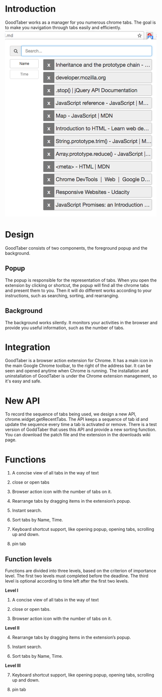 # Introduction #

GoodTaber works as a manager for you numerous chrome tabs. The goal is to make you navigation through tabs easily and efficiently.
![GUI](wiki/images/GoodTaber_new.png?raw=true "GoodTaber")
# Design #

GoodTaber consists of two components, the foreground popup and the background.

## Popup ##

The popup is responsible for the representation of tabs. When you open the extension by clicking or shortcut, the popup will find all the chrome tabs and present them to you. Then it will do different works according to your instructions, such as searching, sorting, and rearranging.

## Background ##

The background works silently. It monitors your activities in the browser and provide you useful information, such as the number of tabs.

# Integration #

GoodTaber is a browser action extension for Chrome. It has a main icon in the main Google Chrome toolbar, to the right of the address bar. It can be seen and opened anytime when Chrome is running. The installation and uninstallation of GoodTaber is under the Chrome extension management, so it's easy and safe.

# New API #

To record the sequence of tabs being used, we design a new API, chrome.widget.getRecentTabs. The API keeps a sequence of tab id and update the sequence every time a tab is activated or remove. There is a test version of GoddTaber that uses this API and provide a new sorting function. You can download the patch file and the extension in the downloads wiki page.

# Functions #

1. A concise view of all tabs in the way of  text

2. close or open tabs

3. Browser action icon with the number of tabs on it.

4. Rearrange tabs by dragging items in the extension’s  popup.

5. Instant search.

6. Sort tabs by Name, Time.

7. Keyboard shortcut support, like opening popup, opening tabs, scrolling up and down.

8. pin tab

## Function levels ##
Functions are divided into three levels, based on the criterion of importance level. The first two levels must completed before the deadline. The third level is optional according to time left after the first two levels.

**Level I**

1. A concise view of all tabs in the way of  text

2. close or open tabs.

3. Browser action icon with the number of tabs on it.

**Level II**

4. Rearrange tabs by dragging items in the extension’s  popup.

5. Instant search.

6. Sort tabs by Name, Time.

**Level III**

7. Keyboard shortcut support, like opening popup, opening tabs, scrolling up and down.

8. pin tab
